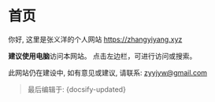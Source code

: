 # 首页
<!-- 你终于爬过来了, 欢迎你! -->
你好, 这里是张义洋的个人网站 https://zhangyiyang.xyz
<!-- > ![img](climb.gif) -->
<!-- > [cli2mb](ad.mp4 ':include :type=video width=100% height=400px') -->
<!-- [cinwell website](https://cinwell.com ':include :type=iframe width=100%') -->
<!-- > 你想怎么爬? 请在左下方边栏内选择。 -->

**建议使用电脑**访问本网站。
点击左边栏，可进行访问或搜索。  

此网站仍在建设中, 如有意见或建议, 请联系: zyyjyw@gmail.com


  
<!-- ![logo](icon.svg ':size=100') -->
  
  
  






> 最后编辑于: {docsify-updated}